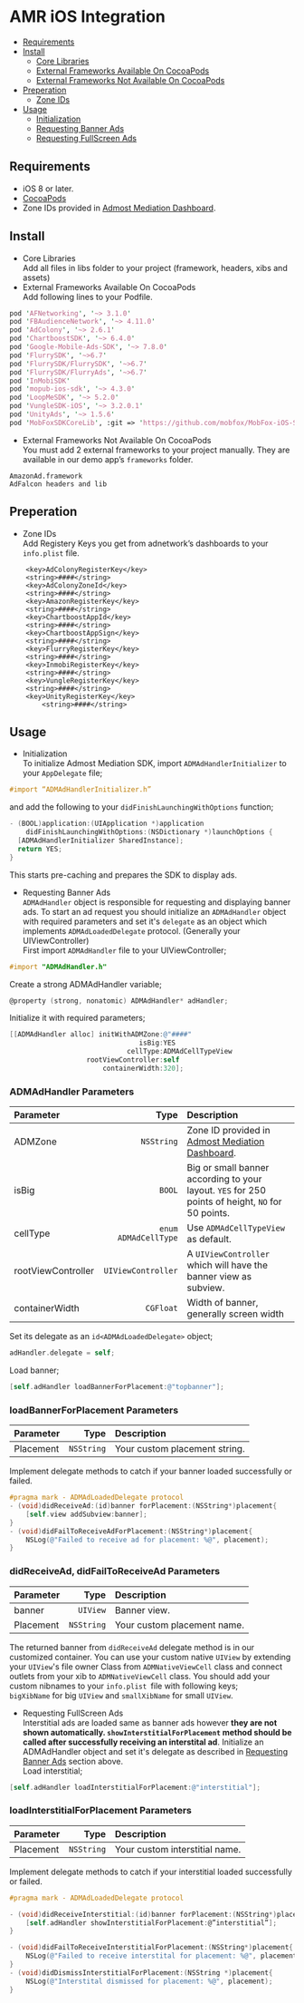 
# AMR iOS Integration

* [Requirements](#requirements)
* [Install](#install)
  + [Core Libraries](#install1)
  + [External Frameworks Available On CocoaPods](#install2)
  + [External Frameworks Not Available On CocoaPods](#install3)
* [Preperation](#preperation)
  + [Zone IDs](#prep1) 
* [Usage](#usage)
  + [Initialization](#usage1)
  + [Requesting Banner Ads](#usage2)
  + [Requesting FullScreen Ads](#usage3)

## Requirements
* iOS 8 or later. 
* [CocoaPods](https://guides.cocoapods.org/using/getting-started.html)
* Zone IDs provided in [Admost Mediation Dashboard](http://dashboard.admost.com).

## Install
  + <a name="install1"></a>Core Libraries  
Add all files in libs folder to your project (framework, headers, xibs and assets)
  + <a name="install2"></a>External Frameworks Available On CocoaPods  
Add following lines to your Podfile.
```perl
pod 'AFNetworking', '~> 3.1.0'
pod 'FBAudienceNetwork', '~> 4.11.0'
pod 'AdColony', '~> 2.6.1'
pod 'ChartboostSDK', '~> 6.4.0'
pod 'Google-Mobile-Ads-SDK', '~> 7.8.0'
pod 'FlurrySDK', '~>6.7'
pod 'FlurrySDK/FlurrySDK', '~>6.7'
pod 'FlurrySDK/FlurryAds', '~>6.7'
pod 'InMobiSDK'
pod 'mopub-ios-sdk', '~> 4.3.0'
pod 'LoopMeSDK', '~> 5.2.0'
pod 'VungleSDK-iOS', '~> 3.2.0.1'
pod 'UnityAds', '~> 1.5.6'
pod 'MobFoxSDKCoreLib', :git => 'https://github.com/mobfox/MobFox-iOS-SDK-Core-Lib.git'
```
  + <a name="install3"></a>External Frameworks Not Available On CocoaPods  
You must add 2 external frameworks to your project manually. They are available in our demo app’s `frameworks` folder.
```
AmazonAd.framework
AdFalcon headers and lib
```
## Preperation
  + <a name="prep1"></a>Zone IDs  
Add Registery Keys you get from adnetwork’s dashboards to your `info.plist` file.
```plist
	<key>AdColonyRegisterKey</key>
	<string>####</string>
	<key>AdColonyZoneId</key>
	<string>####</string>
	<key>AmazonRegisterKey</key>
	<string>####</string>
	<key>ChartboostAppId</key>
	<string>####</string>
	<key>ChartboostAppSign</key>
	<string>####</string>
	<key>FlurryRegisterKey</key>
	<string>####</string>
	<key>InmobiRegisterKey</key>
	<string>####</string>
	<key>VungleRegisterKey</key>
	<string>####</string>
	<key>UnityRegisterKey</key>
        <string>####</string>
```
## Usage
  + <a name="usage1"></a>Initialization  
To initialize Admost Mediation SDK, import `ADMAdHandlerInitializer` to your `AppDelegate` file;  
```objectivec
#import “ADMAdHandlerInitializer.h”
```  
and add the following to your `didFinishLaunchingWithOptions` function;  
```objectivec
- (BOOL)application:(UIApplication *)application 
    didFinishLaunchingWithOptions:(NSDictionary *)launchOptions {
  [ADMAdHandlerInitializer SharedInstance];
  return YES;
}
```  
   This starts pre-caching and prepares the SDK to display ads.
  + <a name="usage2"></a>Requesting Banner Ads  
`ADMAdHandler` object is responsible for requesting and displaying banner ads. To start an ad request you should initialize an `ADMAdHandler` object with required parameters and set it's `delegate` as an object which implements `ADMAdLoadedDelegate` protocol. (Generally your UIViewController)  
First import `ADMAdHandler` file to your UIViewController;
```objectivec
#import "ADMAdHandler.h"
```
Create a strong ADMAdHandler variable;
```objectivec
@property (strong, nonatomic) ADMAdHandler* adHandler;
```
Initialize it with required parameters;
```objectivec
[[ADMAdHandler alloc] initWithADMZone:@"####"
                                isBig:YES
                             cellType:ADMAdCellTypeView
                   rootViewController:self
                       containerWidth:320];
```
### ADMAdHandler Parameters

| Parameter     | Type          | Description  |
| :-------------|-------------:|:-----|
| ADMZone      | `NSString` | Zone ID provided in [Admost Mediation Dashboard](http://dashboard.admost.com).|
| isBig      | `BOOL`      | Big or small banner according to your layout. `YES` for 250 points of height, `NO` for 50 points.   |
| cellType | `enum ADMAdCellType`      |    Use `ADMAdCellTypeView` as default. |
| rootViewController | `UIViewController`      | A `UIViewController` which will have the banner view as subview.  |
| containerWidth | `CGFloat`       | Width of banner, generally screen width |

Set its delegate as an `id<ADMAdLoadedDelegate>` object;
```objectivec
adHandler.delegate = self;
```
Load banner;
```objectivec
[self.adHandler loadBannerForPlacement:@"topbanner"]; 
```
### loadBannerForPlacement Parameters

| Parameter     | Type          | Description  |
| :-------------|-------------:|:-----|
| Placement      | `NSString` | Your custom placement string.|

Implement delegate methods to catch if your banner loaded successfully or failed.
```objectivec
#pragma mark - ADMAdLoadedDelegate protocol
- (void)didReceiveAd:(id)banner forPlacement:(NSString*)placement{
    [self.view addSubview:banner];
}
- (void)didFailToReceiveAdForPlacement:(NSString*)placement{
    NSLog(@"Failed to receive ad for placement: %@", placement);
}
```
### didReceiveAd, didFailToReceiveAd Parameters

| Parameter     | Type          | Description  |
| :-------------|-------------:|:-----|
| banner      | `UIView` | Banner view.|
| Placement      | `NSString` | Your custom placement name.|

The returned banner from `didReceiveAd` delegate method is in our customized container. You can use your custom native `UIView` by extending your `UIView`'s file owner Class from `ADMNativeViewCell` class and connect outlets from your xib to `ADMNativeViewCell` class. You should add your custom nibnames to your `info.plist `file with following keys;  
`bigXibName` for big `UIView` and `smallXibName` for small `UIView`.

  + <a name="usage3"></a>Requesting FullScreen Ads  
Interstitial ads are loaded same as banner ads however **they are not shown automatically. `showInterstitialForPlacement` method should be called after successfully receiving an interstital ad**.
Initialize an ADMAdHandler object and set it's delegate as described in [Requesting Banner Ads](#usage2) section above.  
Load interstitial;
```objectivec
[self.adHandler loadInterstitialForPlacement:@"interstitial"]; 
```
### loadInterstitialForPlacement Parameters

| Parameter     | Type          | Description  |
| :-------------|-------------:|:-----|
| Placement      | `NSString` | Your custom interstitial name.|


Implement delegate methods to catch if your interstitial loaded successfully or failed.
```objectivec
#pragma mark - ADMAdLoadedDelegate protocol

- (void)didReceiveInterstitial:(id)banner forPlacement:(NSString*)placement{
    [self.adHandler showInterstitialForPlacement:@”interstitial”]; 
}

- (void)didFailToReceiveInterstitialForPlacement:(NSString*)placement{
    NSLog(@"Failed to receive interstital for placement: %@", placement);
}
- (void)didDismissInterstitialForPlacement:(NSString *)placement{
    NSLog(@"Interstital dismissed for placement: %@", placement);
}
```
